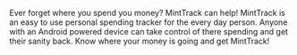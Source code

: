 Ever forget where you spend you money? MintTrack can help! MintTrack is an easy to use personal spending tracker for the every day person. Anyone with an Android powered device can take control of there spending and get their sanity back. Know where your money is going and get MintTrack!
